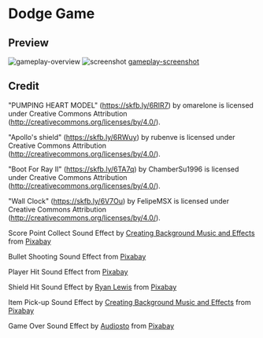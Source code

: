 # Dodge Game

## Preview
![gameplay-overview](_Resources/gameplay-overview.png)
<img src="gameplay-screenshot](_Resources/gameplay-screenshot.png" alt="screenshot"/>
[gameplay-screenshot](_Resources/gameplay-screenshot.png)

## Credit
"PUMPING HEART MODEL" (https://skfb.ly/6RIR7) by omarelone is licensed under Creative Commons Attribution (http://creativecommons.org/licenses/by/4.0/).

"Apollo's shield" (https://skfb.ly/6RWuy) by rubenve is licensed under Creative Commons Attribution (http://creativecommons.org/licenses/by/4.0/).

"Boot For Ray II" (https://skfb.ly/6TA7q) by ChamberSu1996 is licensed under Creative Commons Attribution (http://creativecommons.org/licenses/by/4.0/).

"Wall Clock" (https://skfb.ly/6V7Ou) by FelipeMSX is licensed under Creative Commons Attribution (http://creativecommons.org/licenses/by/4.0/).

Score Point Collect Sound Effect by <a href="https://pixabay.com/users/universfield-28281460/?utm_source=link-attribution&utm_medium=referral&utm_campaign=music&utm_content=124476">Creating Background Music and Effects</a> from <a href="https://pixabay.com/sound-effects//?utm_source=link-attribution&utm_medium=referral&utm_campaign=music&utm_content=124476">Pixabay</a>

Bullet Shooting Sound Effect from <a href="https://pixabay.com/sound-effects/?utm_source=link-attribution&utm_medium=referral&utm_campaign=music&utm_content=41134">Pixabay</a>

Player Hit Sound Effect from <a href="https://pixabay.com/sound-effects/?utm_source=link-attribution&utm_medium=referral&utm_campaign=music&utm_content=14845">Pixabay</a>

Shield Hit Sound Effect by <a href="https://pixabay.com/users/sectionsound-34536612/?utm_source=link-attribution&utm_medium=referral&utm_campaign=music&utm_content=143940">Ryan Lewis</a> from <a href="https://pixabay.com/sound-effects//?utm_source=link-attribution&utm_medium=referral&utm_campaign=music&utm_content=143940">Pixabay</a>

Item Pick-up Sound Effect by <a href="https://pixabay.com/users/universfield-28281460/?utm_source=link-attribution&utm_medium=referral&utm_campaign=music&utm_content=140376">Creating Background Music and Effects</a> from <a href="https://pixabay.com/sound-effects//?utm_source=link-attribution&utm_medium=referral&utm_campaign=music&utm_content=140376">Pixabay</a>

Game Over Sound Effect by <a href="https://pixabay.com/users/audiosto-40753689/?utm_source=link-attribution&utm_medium=referral&utm_campaign=music&utm_content=179699">Audiosto</a> from <a href="https://pixabay.com//?utm_source=link-attribution&utm_medium=referral&utm_campaign=music&utm_content=179699">Pixabay</a>

